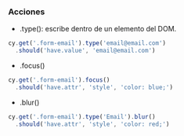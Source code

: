 ### Acciones

* .type(): escribe dentro de un elemento del DOM.
```typescript
cy.get('.form-email').type('email@email.com')
  .should('have.value', 'email@email.com')
```
* .focus()
```typescript
cy.get('.form-email').focus()
  .should('have.attr', 'style', 'color: blue;')
```
* .blur()
```typescript
cy.get('.form-email').type('Email').blur()
  .should('have.attr', 'style', 'color: red;')
```
